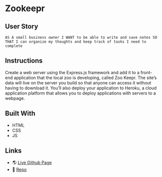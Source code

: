 # Zookeepr

## User Story
`AS A small business owner
I WANT to be able to write and save notes
SO THAT I can organize my thoughts and keep track of tasks I need to complete`

## Instructions
Create a web server using the Express.js framework and add it to a front-end application that the local zoo is developing, called Zoo Keepr. The site’s data will live on the server you build so that anyone can access it without having to download it. You’ll also deploy your application to Heroku, a cloud application platform that allows you to deploy applications with servers to a webpage.

## Built With
* HTML
* CSS
* JS

## Links

* 🌎 [Live Github Page](https://gallolopez1.github.io/zookeepr/)
* 💾 [Repo](https://github.com/gallolopez1/zookeepr/)
